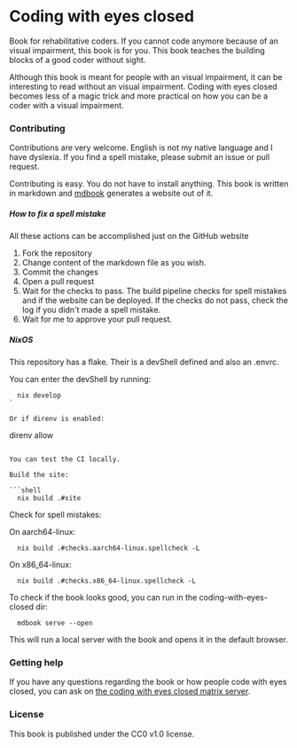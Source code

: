 # Coding with eyes closed

Book for rehabilitative coders.
If you cannot code anymore because of an visual impairment, this book is for you.
This book teaches the building blocks of a good coder without sight.

Although this book is meant for people with an visual impairment, it can be interesting to read without an visual impairment.
Coding with eyes closed becomes less of a magic trick and more practical on how you can be a coder with a visual impairment.

### Contributing

Contributions are very welcome.
English is not my native language and I have dyslexia. 
If you find a spell mistake, please submit an issue or pull request.

Contributing is easy. 
You do not have to install anything.
This book is written in markdown and [mdbook](https://github.com/rust-lang/mdBook) generates a website out of it.

##### How to fix a spell mistake

All these actions can be accomplished just on the GitHub website

1. Fork the repository
2. Change content of the markdown file as you wish.
3. Commit the changes
4. Open a pull request
5. Wait for the checks to pass. The build pipeline checks for spell mistakes and if the website can be deployed. If the checks do not pass, check the log if you didn't made a spell mistake.
6. Wait for me to approve your pull request.

##### NixOS

This repository has a flake.
Their is a devShell defined and also an .envrc.

You can enter the devShell by running:

```shell
  nix develop
`

Or if direnv is enabled:

```
  direnv allow
```

You can test the CI locally.

Build the site:

```shell
  nix build .#site
```

Check for spell mistakes:

On aarch64-linux:
```shell
  nix build .#checks.aarch64-linux.spellcheck -L
```

On x86_64-linux:
```shell
  nix build .#checks.x86_64-linux.spellcheck -L
```

To check if the book looks good, you can run in the coding-with-eyes-closed dir:

```shell
  mdbook serve --open
```

This will run a local server with the book and opens it in the default browser.

### Getting help

If you have any questions regarding the book or how people code with eyes closed, you can ask on [the coding with eyes closed matrix server](https://matrix.to/#/%23coding-with-eyes-closed:matrix.org).

### License

This book is published under the CC0 v1.0 license.


